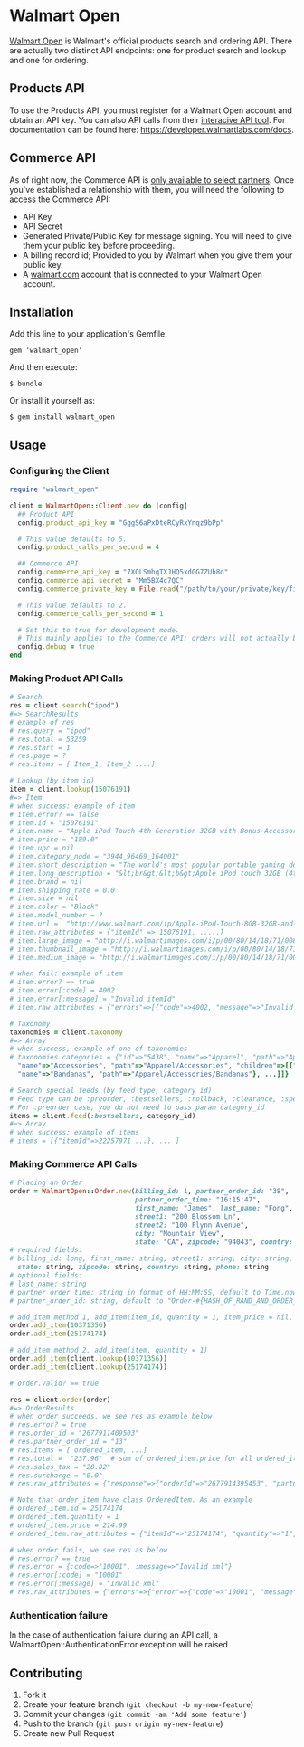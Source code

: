 # Walmart Open

[Walmart Open](https://developer.walmartlabs.com) is Walmart's official products search and ordering API. There are actually two distinct API endpoints: one for product search and lookup and one for ordering.

## Products API

To use the Products API, you must register for a Walmart Open account and obtain an API key. You can also API calls from their [interacive API tool](https://developer.walmartlabs.com/io-docs).  For documentation can be found here: https://developer.walmartlabs.com/docs.

## Commerce API

As of right now, the Commerce API is [only available to select partners](https://developer.walmartlabs.com/forum/read/162059).  Once you've established a relationship with them, you will need the following to access the Commerce API:
- API Key
- API Secret
- Generated Private/Public Key for message signing. You will need to give them your public key before proceeding.
- A billing record id; Provided to you by Walmart when you give them your public key.
- A [walmart.com](http://www.walmart.com) account that is connected to your Walmart Open account.

## Installation

Add this line to your application's Gemfile:

    gem 'walmart_open'

And then execute:

    $ bundle

Or install it yourself as:

    $ gem install walmart_open

## Usage

### Configuring the Client
```ruby
require "walmart_open"

client = WalmartOpen::Client.new do |config|
  ## Product API
  config.product_api_key = "GggS6aPxDteRCyRxYnqz9bPp"

  # This value defaults to 5.
  config.product_calls_per_second = 4

  ## Commerce API
  config.commerce_api_key = "7XQLSmhqTXJHQ5xdGG7ZUh8d"
  config.commerce_api_secret = "Mm5BX4c7QC"
  config.commerce_private_key = File.read("/path/to/your/private/key/file")

  # This value defaults to 2.
  config.commerce_calls_per_second = 1

  # Set this to true for development mode.
  # This mainly applies to the Commerce API; orders will not actually be placed.
  config.debug = true
end
```

### Making Product API Calls
```ruby
# Search
res = client.search("ipod")
#=> SearchResults
# example of res
# res.query = "ipod"
# res.total = 53259
# res.start = 1
# res.page = ?
# res.items = [ Item_1, Item_2 ....]

# Lookup (by item id)
item = client.lookup(15076191)
#=> Item
# when success: example of item
# item.error? == false
# item.id = "15076191"
# item.name = "Apple iPod Touch 4th Generation 32GB with Bonus Accessory Kit"
# item.price = "189.0"
# item.upc = nil
# item.category_node = "3944_96469_164001"
# item.short_description = "The world's most popular portable gaming device ... "
# item.long_description = "&lt;br&gt;&lt;b&gt;Apple iPod touch 32GB (4th Gen) ..."
# item.brand = nil
# item.shipping_rate = 0.0
# item.size = nil
# item.color = "Black"
# item.model_number = ?
# item.url =  "http://www.walmart.com/ip/Apple-iPod-Touch-8GB-32GB-and-64GB-newest-model/15076191"
# item.raw_attributes = {"itemId" => 15076191, .....}
# item.large_image = "http://i.walmartimages.com/i/p/00/80/14/18/71/0080141871195_Color_Burgundy_SW_500X500.jpg"
# item.thumbnail_image = "http://i.walmartimages.com/i/p/00/80/14/18/71/0080141871195_Color_Burgundy_SW_100X100.jpg"
# item.medium_image = "http://i.walmartimages.com/i/p/00/80/14/18/71/0080141871195_Color_Burgundy_SW_180X180.jpg"

# when fail: example of item
# item.error? == true
# item.error[:code] = 4002
# item.error[:message] = "Invalid itemId"
# item.raw_attributes = {"errors"=>[{"code"=>4002, "message"=>"Invalid itemId"}]}

# Taxonomy
taxonomies = client.taxonomy
#=> Array
# when success, example of one of taxonomies
# taxonomies.categories = {"id"=>"5438", "name"=>"Apparel", "path"=>"Apparel", "children"=>[{"id"=>"5438_426265",
  "name"=>"Accessories", "path"=>"Apparel/Accessories", "children"=>[{"id"=>"5438_426265_1043621",
  "name"=>"Bandanas", "path"=>"Apparel/Accessories/Bandanas"}, ...]]}

# Search special feeds (by feed type, category id)
# Feed type can be :preorder, :bestsellers, :rollback, :clearance, :specialbuy
# For :preorder case, you do not need to pass param category_id
items = client.feed(:bestsellers, category_id)
#=> Array
# when success: example of items
# items = [{"itemId"=>22257971 ...}, ... ]
```

### Making Commerce API Calls
```ruby
# Placing an Order
order = WalmartOpen::Order.new(billing_id: 1, partner_order_id: "38",
                               partner_order_time: "16:15:47",
                               first_name: "James", last_name: "Fong",
                               street1: "200 Blossom Ln",
                               street2: "100 Flynn Avenue",
                               city: "Mountain View",
                               state: "CA", zipcode: "94043", country: "USA")
# required fields:
# billing_id: long, first_name: string, street1: string, city: string,
  state: string, zipcode: string, country: string, phone: string
# optional fields:
# last_name: string
# partner_order_time: string in format of HH:MM:SS, default to Time.now
# partner_order_id: string, default to "Order-#{HASH_OF_RAND_AND_ORDER_TIME}"

# add_item method 1, add_item(item_id, quantity = 1, item_price = nil, shipping_price = nil )
order.add_item(10371356)
order.add_item(25174174)

# add_item method 2, add_item(item, quantity = 1)
order.add_item(client.lookup(10371356))
order.add_item(client.lookup(25174174))

# order.valid? == true

res = client.order(order)
#=> OrderResults
# when order succeeds, we see res as example below
# res.error? = true
# res.order_id = "2677911409503"
# res.partner_order_id = "13"
# res.items = [ ordered_item, ...]
# res.total =  "237.96"  # sum of ordered_item.price for all ordered_items
# res.sales_tax = "20.82"
# res.surcharge = "0.0"
# res.raw_attributes = {"response"=>{"orderId"=>"2677914395453", "partnerOrderId"=>"41", "items"=>{"item"=>{"itemId"=>"10371356", "quantity"=>"1", "itemPrice"=>"22.97"}}, "total"=>"29.95", "itemTotal"=>"22.97", "shipping"=>"4.97", "salesTax"=>"2.01", "surcharge"=>"0.00"}}

# Note that order_item have class OrderedItem. As an example
# ordered_item.id = 25174174
# ordered_item.quantity = 1
# ordered_item.price = 214.99
# ordered_item.raw_attributes = {"itemId"=>"25174174", "quantity"=>"1", "itemPrice"=>"214.99"}

# when order fails, we see res as below
# res.error? == true
# res.error = {:code=>"10001", :message=>"Invalid xml"}
# res.error[:code] = "10001"
# res.error[:message] = "Invalid xml"
# res.raw_attributes = {"errors"=>{"error"=>{"code"=>"10001", "message"=>"Invalid xml"}}}
```

### Authentication failure
In the case of authentication failure during an API call, a
WalmartOpen::AuthenticationError exception will be raised

## Contributing

1. Fork it
2. Create your feature branch (`git checkout -b my-new-feature`)
3. Commit your changes (`git commit -am 'Add some feature'`)
4. Push to the branch (`git push origin my-new-feature`)
5. Create new Pull Request
